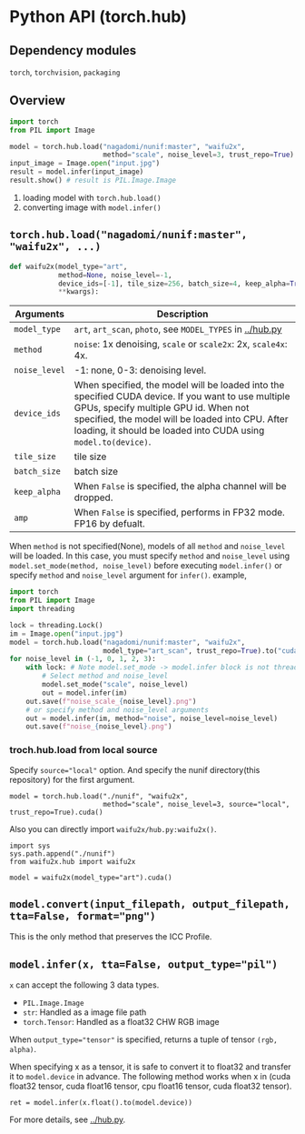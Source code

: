 # Python API (torch.hub)

## Dependency modules

`torch`, `torchvision`, `packaging`

## Overview

```python
import torch
from PIL import Image

model = torch.hub.load("nagadomi/nunif:master", "waifu2x",
                       method="scale", noise_level=3, trust_repo=True).to("cuda")
input_image = Image.open("input.jpg")
result = model.infer(input_image)
result.show() # result is PIL.Image.Image
```

1. loading model with `torch.hub.load()`
2. converting image with `model.infer()`

## `torch.hub.load("nagadomi/nunif:master", "waifu2x", ...)`

```python
def waifu2x(model_type="art",
            method=None, noise_level=-1,
            device_ids=[-1], tile_size=256, batch_size=4, keep_alpha=True, amp=True,
            **kwargs):
```

| Arguments    | Description
|--------------|---------------
| `model_type` | `art`, `art_scan`, `photo`, see `MODEL_TYPES` in [../hub.py](../hub.py)
| `method`     | `noise`: 1x denoising, `scale` or `scale2x`: 2x, `scale4x`: 4x.
| `noise_level`| -1: none, 0-3: denoising level.
| `device_ids` | When specified, the model will be loaded into the specified CUDA device. If you want to use multiple GPUs, specify multiple GPU id. When not specified, the model will be loaded into CPU. After loading, it should be loaded into CUDA using `model.to(device)`.
| `tile_size`    | tile size
| `batch_size`   | batch size
| `keep_alpha`   | When `False` is specified, the alpha channel will be dropped.
| `amp`          | When `False` is specified, performs in FP32 mode. FP16 by defualt.

When `method` is not specified(None), models of all `method` and `noise_level` will be loaded.
In this case, you must specify `method` and `noise_level` using `model.set_mode(method, noise_level)` before executing `model.infer()` or specify `method` and `noise_level` argument for `infer()`.
example,
```python
import torch
from PIL import Image
import threading

lock = threading.Lock()
im = Image.open("input.jpg")
model = torch.hub.load("nagadomi/nunif:master", "waifu2x",
                       model_type="art_scan", trust_repo=True).to("cuda")
for noise_level in (-1, 0, 1, 2, 3):
    with lock: # Note model.set_mode -> model.infer block is not thread-safe
        # Select method and noise_level
        model.set_mode("scale", noise_level)
        out = model.infer(im)
    out.save(f"noise_scale_{noise_level}.png")
    # or specify method and noise_level arguments
    out = model.infer(im, method="noise", noise_level=noise_level)
    out.save(f"noise_{noise_level}.png")
```

### troch.hub.load from local source

Specify `source="local"` option. And specify the nunif directory(this repository) for the first argument.
```
model = torch.hub.load("./nunif", "waifu2x",
                       method="scale", noise_level=3, source="local", trust_repo=True).cuda()
```

Also you can directly import `waifu2x/hub.py:waifu2x()`.
```
import sys
sys.path.append("./nunif")
from waifu2x.hub import waifu2x

model = waifu2x(model_type="art").cuda()
```

## `model.convert(input_filepath, output_filepath, tta=False, format="png")`

This is the only method that preserves the ICC Profile.

## `model.infer(x, tta=False, output_type="pil")`

`x` can accept the following 3 data types.
- `PIL.Image.Image`
- `str`: Handled as a image file path
- `torch.Tensor`: Handled as a float32 CHW RGB image

When `output_type="tensor"` is specified, returns a tuple of tensor `(rgb, alpha)`.

When specifying x as a tensor, it is safe to convert it to float32 and transfer it to `model.device` in advance.
The following method works when x in (cuda float32 tensor, cuda float16 tensor, cpu float16 tensor, cuda float32 tensor).

```
ret = model.infer(x.float().to(model.device))
```

For more details, see [../hub.py](../hub.py).
